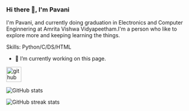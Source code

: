 ### Hi there 👋, I'm Pavani
I'm Pavani, and currently doing graduation in Electronics and Computer Enginnering at Amrita Vishwa Vidyapeetham.I'm a person who like to explore more and keeping learning the things.

Skills: Python/C/DS/HTML

- 🔭 I’m currently working on this page. 


[<img src='https://cdn.jsdelivr.net/npm/simple-icons@3.0.1/icons/github.svg' alt='github' height='40'>](https://github.com/Paavani-git)  

![GitHub stats](https://github-readme-stats.vercel.app/api?username=Paavani-git&show_icons=true)  

![GitHub streak stats](https://github-readme-streak-stats.herokuapp.com/?user=Paavani-git)  

